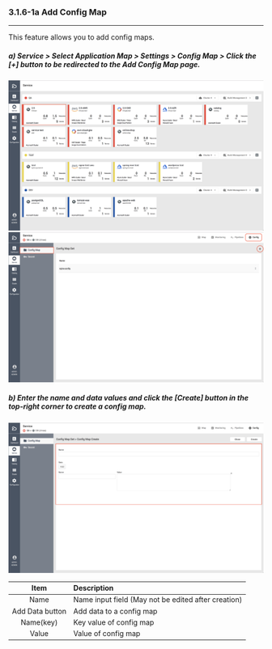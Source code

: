 ### 3.1.6-1a Add Config Map

---

This feature allows you to add config maps.

##### a\) Service > Select Application Map > Settings > Config Map > Click the [+] button to be redirected to the Add Config Map page.
![](/assets/EN/2.5/3.1.6-1a_1.png)![](/assets/EN/2.5/3.1.6-1a_2.png)

##### b\) Enter the name and data values and click the [Create] button in the top-right corner to create a config map.
![](/assets/EN/2.5/3.1.6-1a_3.png)

| **Item** | **Description** |
| :---: | :--- |
| Name | Name input field \(May not be edited after creation\) |
| Add Data button | Add data to a config map |
| Name(key) | Key value of config map |
| Value | Value of config map |



